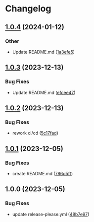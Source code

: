 # Changelog

## [1.0.4](https://github.com/joe-n11/module-a/compare/v1.0.3...v1.0.4) (2024-01-12)


### Other

* Update README.md ([1a3efe5](https://github.com/joe-n11/module-a/commit/1a3efe5e8eafb6c6495c30d952c69ddc73ae44c6))

## [1.0.3](https://github.com/joe-n11/module-a/compare/v1.0.2...v1.0.3) (2023-12-13)


### Bug Fixes

* Update README.md ([efcee47](https://github.com/joe-n11/module-a/commit/efcee4780bbdd598e8278f3f9a01d2f347ff333e))

## [1.0.2](https://github.com/joe-n11/module-a/compare/v1.0.1...v1.0.2) (2023-12-13)


### Bug Fixes

* rework ci/cd ([5c17fad](https://github.com/joe-n11/module-a/commit/5c17fad0179b13660fd2eb07beb2e6ca757907c8))

## [1.0.1](https://github.com/joe-n11/module-a/compare/v1.0.0...v1.0.1) (2023-12-05)


### Bug Fixes

* create README.md ([786d5ff](https://github.com/joe-n11/module-a/commit/786d5ff4f2976ef61500d96245366765f856ef65))

## 1.0.0 (2023-12-05)


### Bug Fixes

* update release-please.yml ([48b7e97](https://github.com/joe-n11/module-a/commit/48b7e97095485328c9c8fdd7f6edebce8c1d54f3))
